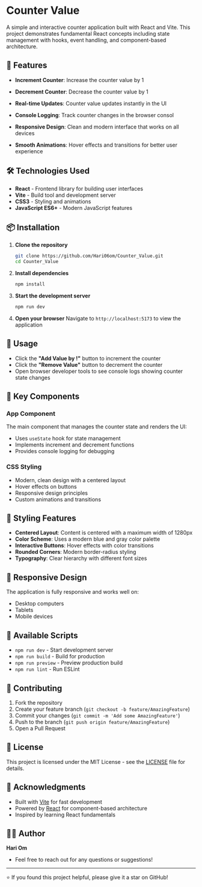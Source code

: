 # Counter Value

A simple and interactive counter application built with React and Vite. This project demonstrates fundamental React concepts including state management with hooks, event handling, and component-based architecture.

## 🚀 Features

- **Increment Counter**: Increase the counter value by 1
- **Decrement Counter**: Decrease the counter value by 1
- **Real-time Updates**: Counter value updates instantly in the UI
- **Console Logging**: Track counter changes in the browser consol


- **Responsive Design**: Clean and modern interface that works on all devices
- **Smooth Animations**: Hover effects and transitions for better user experience

## 🛠️ Technologies Used

- **React** - Frontend library for building user interfaces
- **Vite** - Build tool and development server
- **CSS3** - Styling and animations
- **JavaScript ES6+** - Modern JavaScript features

## 📦 Installation

1. **Clone the repository**
   ```bash
   git clone https://github.com/Hari06om/Counter_Value.git
   cd Counter_Value
   ```

2. **Install dependencies**
   ```bash
   npm install
   ```

3. **Start the development server**
   ```bash
   npm run dev
   ```




4. **Open your browser**
   Navigate to `http://localhost:5173` to view the application

## 🎯 Usage

- Click the **"Add Value by !"** button to increment the counter
- Click the **"Remove Value"** button to decrement the counter
- Open browser developer tools to see console logs showing counter state changes


## 🔧 Key Components

### App Component
The main component that manages the counter state and renders the UI:
- Uses `useState` hook for state management
- Implements increment and decrement functions
- Provides console logging for debugging

### CSS Styling
- Modern, clean design with a centered layout
- Hover effects on buttons
- Responsive design principles
- Custom animations and transitions

## 🎨 Styling Features

- **Centered Layout**: Content is centered with a maximum width of 1280px
- **Color Scheme**: Uses a modern blue and gray color palette
- **Interactive Buttons**: Hover effects with color transitions
- **Rounded Corners**: Modern border-radius styling
- **Typography**: Clear hierarchy with different font sizes

## 📱 Responsive Design

The application is fully responsive and works well on:
- Desktop computers
- Tablets
- Mobile devices

## 🧪 Available Scripts

- `npm run dev` - Start development server
- `npm run build` - Build for production
- `npm run preview` - Preview production build
- `npm run lint` - Run ESLint

## 🤝 Contributing

1. Fork the repository
2. Create your feature branch (`git checkout -b feature/AmazingFeature`)
3. Commit your changes (`git commit -m 'Add some AmazingFeature'`)
4. Push to the branch (`git push origin feature/AmazingFeature`)
5. Open a Pull Request

## 📝 License




This project is licensed under the MIT License - see the [LICENSE](LICENSE) file for details.

## 🙏 Acknowledgments

- Built with [Vite](https://vitejs.dev/) for fast development
- Powered by [React](https://reactjs.org/) for component-based architecture
- Inspired by learning React fundamentals

## 👨‍💻 Author

**Hari Om**
- Feel free to reach out for any questions or suggestions!

---

⭐ If you found this project helpful, please give it a star on GitHub!
